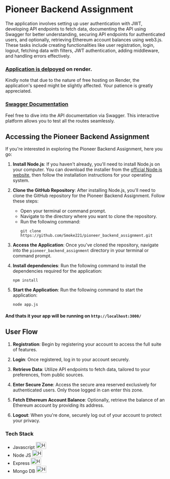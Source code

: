 # Pioneer Backend Assignment

The application involves setting up user authentication with JWT, developing API endpoints to fetch data, documenting the API using Swagger for better understanding, securing API endpoints for authenticated users, and optionally, retrieving Ethereum account balances using web3.js. These tasks include creating functionalities like user registration, login, logout, fetching data with filters, JWT authentication, adding middleware, and handling errors effectively.

### [Application is delpoyed](https://pioneer-backend-assignment.onrender.com) on render.
Kindly note that due to the nature of free hosting on Render, the application's speed might be slightly affected. Your patience is greatly appreciated.

### [Swagger Documentation](https://pioneer-backend-assignment.onrender.com/api-docs/)
Feel free to dive into the API documentation via Swagger. This interactive platform allows you to test all the routes seamlessly.

## Accessing the Pioneer Backend Assignment

If you're interested in exploring the Pioneer Backend Assignment, here you go:

1. **Install Node.js**: If you haven't already, you'll need to install Node.js on your computer. You can download the installer from the [official Node.js website](https://nodejs.org/), then follow the installation instructions for your operating system.

2. **Clone the GitHub Repository**: After installing Node.js, you'll need to clone the GitHub repository for the Pioneer Backend Assignment. Follow these steps:

   - Open your terminal or command prompt.
   - Navigate to the directory where you want to clone the repository.
   - Run the following command:
     ```
     git clone https://github.com/Smoke221/pioneer_backend_assignment.git
     ```

3. **Access the Application**: Once you've cloned the repository, navigate into the `pioneer_backend_assignment` directory in your terminal or command prompt.

4. **Install dependencies**: Run the following command to install the dependencies required for the application:
   ```
   npm install
   ```
5. **Start the Application**: Run the following command to start the application:
   ```
   node app.js
   ```
#### And thats it your app will be running on ``` http://localhost:3000/ ```

## User Flow

1. **Registration**: Begin by registering your account to access the full suite of features.
   
2. **Login**: Once registered, log in to your account securely.
   
3. **Retrieve Data**: Utilize API endpoints to fetch data, tailored to your preferences, from public sources.

4. **Enter Secure Zone**: Access the secure area reserved exclusively for authenticated users. Only those logged in can enter this zone.

5. **Fetch Ethereum Account Balance**: Optionally, retrieve the balance of an Ethereum account by providing its address.

6. **Logout**: When you're done, securely log out of your account to protect your privacy.


### Tech Stack
-  Javascript  <img src="https://raw.githubusercontent.com/get-icon/geticon/fc0f660daee147afb4a56c64e12bde6486b73e39/icons/javascript.svg" alt="HTML Icon" width="32" height="22">
-  Node JS  <img src="https://raw.githubusercontent.com/get-icon/geticon/fc0f660daee147afb4a56c64e12bde6486b73e39/icons/nodejs.svg" alt="HTML Icon" width="32" height="22">
-  Express  <img src="https://raw.githubusercontent.com/get-icon/geticon/fc0f660daee147afb4a56c64e12bde6486b73e39/icons/express.svg" alt="HTML Icon" width="32" height="22">
-  Mongo DB  <img src="https://raw.githubusercontent.com/get-icon/geticon/fc0f660daee147afb4a56c64e12bde6486b73e39/icons/mongodb-icon.svg" alt="HTML Icon" width="32" height="22">

